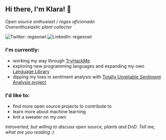 ## Hi there, I'm Klara! 👋
<p><em>Open source enthusiast / regex aficionado<br>
Overenthusiastic plant collector</em></p>

![Twitter: regexowl](https://img.shields.io/twitter/url?label=Twitter&style=social&url=https://twitter.com/regexowl)
![LinkedIn: regexowl](https://img.shields.io/twitter/url?label=LinkedIn&logo=Linkedin&style=social&url=https://www.linkedin.com/in/klarasimickova/)

### I'm currently:
<ul>
  <li>working my way through <a href="https://www.tryhackme.com/p/regexowl">TryHackMe</a></li>
  <li>exploring new programming languages and expanding my own <a href="https://github.com/regexowl/exploring-languages">Language Library</a></li>
  <li>dipping my toes in sentiment analysis with <a href="https://github.com/regexowl/unreliable-sentiment-analysis">Totally Unreliable Sentiment Analysis project</a></li>
</ul>

### I'd like to:
<ul>
  <li>find more open source projects to contribute to</li>
  <li>learn more about machine learning</li>
  <li>knit a sweater on my own</li>
</ul>

<p><em>Introverted, but willing to discuss open source, plants and DnD. Tell me, what are you reading :)</em></p>
